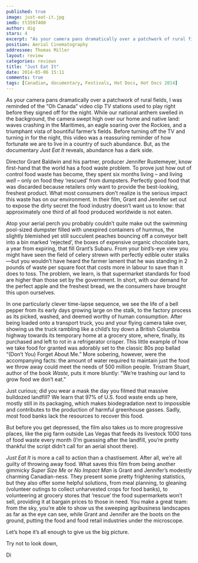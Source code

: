 ```yaml
---
published: true
image: just-eat-it.jpg
imdb: tt3597400
author: dig
stars: 4
excerpt: "As your camera pans dramatically over a patchwork of rural fields, I was reminded of the Oh Canada video clip TV stations used to play right before they signed off for the night."
position: Aerial Cinematography
addressee: Thomas Miller
layout: review
categories: reviews
title: "Just Eat It"
date: 2014-05-06 15:11
comments: true
tags: [Canadian, documentary, Festivals, Hot Docs, Hot Docs 2014]
---
```

<p>As your camera pans dramatically over a patchwork of rural fields, I was reminded of the &ldquo;Oh Canada&rdquo; video clip TV stations used to play right before they signed off for the night. While our national anthem swelled in the background, the camera swept high over our home and native land: waves crashing in the Maritimes, an eagle soaring over the Rockies, and a triumphant vista of bountiful farmer&rsquo;s fields. Before turning off the TV and turning in for the night, this video was a reassuring reminder of how fortunate we are to live in a country of such abundance. But, as the documentary <em>Just Eat It</em> reveals, abundance has a dark side.</p>
<p>Director Grant Baldwin and his partner, producer Jennifer Rustemeyer, know first-hand that the world has a food waste problem. To prove just how out of control food waste has become, they spent six months living &ndash; and living <em>well</em> &ndash; only on food they &lsquo;rescued&rsquo; from dumpsters. Perfectly good food that was discarded because retailers only want to provide the best-looking, freshest product. What most consumers don&rsquo;t realize is the serious impact this waste has on our environment. In their film, Grant and Jennifer set out to expose the dirty secret the food industry doesn&rsquo;t want us to know: that approximately one third of all food produced worldwide is not eaten.</p>
<p>Atop your aerial perch you probably couldn&rsquo;t quite make out the swimming pool-sized dumpster filled with unexpired containers of hummus, the slightly blemished yet still succulent peaches bouncing off a conveyor belt into a bin marked &lsquo;rejected&rsquo;, the boxes of expensive organic chocolate bars, a year from expiring, that fill Grant&rsquo;s Subaru. From your bird&rsquo;s-eye view you might have seen the field of celery strewn with perfectly edible outer stalks&mdash;but you wouldn&rsquo;t have heard the farmer lament that he was standing in 2 pounds of waste per square foot that costs more in labour to save than it does to toss. The problem, we learn, is that supermarket standards for food are higher than those set by the government. In short, with our demand for the perfect apple and the freshest bread, we the consumers have brought this upon ourselves.</p>
<p>In one particularly clever time-lapse sequence, we see the life of a bell pepper from its early days growing large on the stalk, to the factory process as its picked, washed, and deemed worthy of human consumption. After being loaded onto a transport truck, you and your flying camera take over, showing us the truck rambling like a child&rsquo;s toy down a British Columbia highway towards its temporary home at a grocery store, where, finally, its purchased and left to rot in a refrigerator crisper. This little example of how we take food for granted was adorably set to the classic 80s pop ballad &ldquo;(Don&rsquo;t You) Forget About Me.&rdquo; More sobering, however, were the accompanying facts: the amount of water required to maintain just the food we throw away could meet the needs of 500 million people. Tristram Stuart, author of the book <em>Waste,</em> puts it more bluntly: &ldquo;We&rsquo;re trashing our land to grow food we don&rsquo;t eat.&rdquo;</p>
<p>Just curious; did you wear a mask the day you filmed that massive bulldozed landfill? We learn that 97% of U.S. food waste ends up here, mostly still in its packaging, which makes biodegradation next to impossible and contributes to the production of harmful greenhouse gasses. Sadly, most food banks lack the resources to recover this food.</p>
<p>But before you get depressed, the film also takes us to more progressive places, like the pig farm outside Las Vegas that feeds its livestock 1000 tons of food waste every month (I&rsquo;m guessing after the landfill, you&rsquo;re pretty thankful the script didn&rsquo;t call for an aerial shoot there).</p>
<p><em>Just Eat It</em> is more a call to action than a chastisement. After all, we&rsquo;re all guilty of throwing away food. What saves this film from being another gimmicky <em>Super Size Me</em> or <em>No Impact Man </em>is Grant and Jennifer&rsquo;s modestly charming Canadian-ness. They present some pretty frightening statistics, but they also offer some helpful solutions, from meal planning, to gleaning (volunteer outings to collect unharvested crops for food banks), to volunteering at grocery stores that &lsquo;rescue&rsquo; the food supermarkets won&rsquo;t sell, providing it at bargain prices to those in need. You make a great team: from the sky, you&rsquo;re able to show us the sweeping agribusiness landscapes as far as the eye can see, while Grant and Jennifer are the boots on the ground, putting the food and food retail industries under the microscope.</p>
<p>Let&rsquo;s hope it&rsquo;s all enough to give us the big picture.</p>
<p>Try not to look down,</p>
<p>Di</p>
